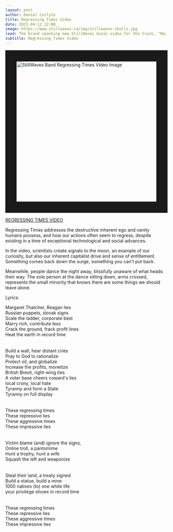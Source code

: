 ```yaml
---
layout: post
author: Daniel Carlyle
title: Regressing Times Video
date: 2021-04-12 12:00
image: https://www.stillwaves.ca/img/stillwaves-skulls.jpg
lead: The brand spanking new StillWaves music video for the track, "Regressing Times" is now out
subtitle: Regressing Times Video
---
```



<a href="https://www.youtube.com/watch?v=bEXw6-vPyeQ&t=219s" target="_blank"><img src="https://www.stillwaves.ca/img/stillwaves-skulls.jpg" 
alt="StillWaves Band Regressing Times Video Image" width="440" height="auto" rel="noopener noreferrer" border="35" /></a>

[REGRESSING TIMES VIDEO](https://www.youtube.com/watch?v=bEXw6-vPyeQ&t=219s)

Regressing Times addresses the destructive inherent ego and vanity humans possess, and how our actions often seem to regress, despite existing in a time of exceptional technological and social advances. 

In the video, scientists create signals to the moon, an example of our curiosity, but also our inherent capitalist drive and sense of entitlement. Something comes back down the surge, something you can't put back. 

Meanwhile, people dance the night away, blissfully unaware of what heads their way. The sole person at the dance sitting down, arms crossed, represents the small minority that knows there are some things we should leave alone.

Lyrics: 

Margaret Thatcher, Reagan lies<br>
Russian puppets, slovak signs<br>
Scale the ladder, corporate best<br>
Marry rich, contribute less<br>
Crack the ground, frack profit lines<br>
Heat the earth in record time<br>
<br><br>
Build a wall, hear distant cries<br>
Pray to God to rationalize<br>
Protect oil, and globalize<br>
Increase the profits, monetize<br>
British Brexit, right-wing ties<br>
A voter base cheers coward's lies<br>
local crony, local hate<br>
Tyranny and form a State<br>
Tyranny on full display<br>
<br><br>
These regressing times<br>
These repressive lies<br>
These aggressive times<br>
These impressive lies<br>
<br><br>
Victim blame (and) ignore the signs,<br>
Online troll, a pantomime<br>
Hunt a trophy, hunt a wife<br>
Squash the left and weaponize<br>
<br><br>
Steal their land, a treaty signed<br>
Build a statue, build a mine<br>
1000 natives (to) one white life<br>
your privilege shows in record time<br>
<br><br>
These regressing times<br>
These repressive lies<br>
These aggressive times<br>
These impressive lies<br>
<br><br>

